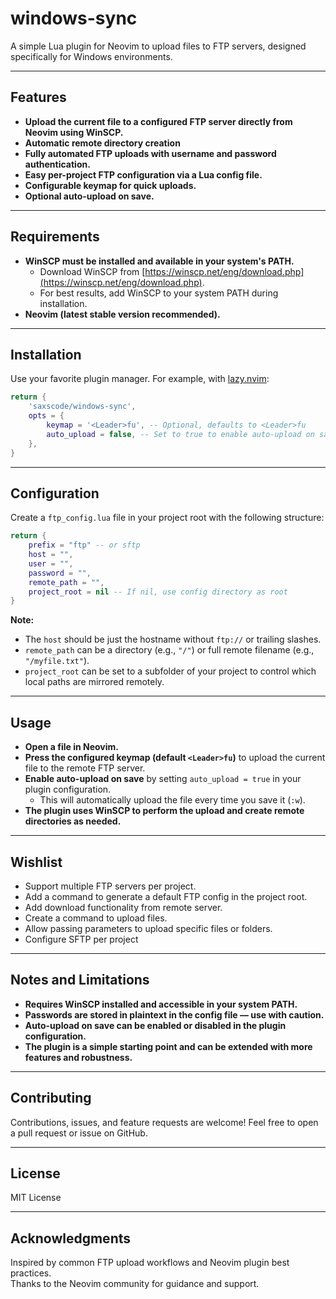 # windows-sync

A simple Lua plugin for Neovim to upload files to FTP servers, designed specifically for Windows environments.

---

## Features

- **Upload the current file to a configured FTP server directly from Neovim using WinSCP.**
- **Automatic remote directory creation**
- **Fully automated FTP uploads with username and password authentication.**
- **Easy per-project FTP configuration via a Lua config file.**
- **Configurable keymap for quick uploads.**
- **Optional auto-upload on save.**

---

## Requirements

- **WinSCP must be installed and available in your system's PATH.**
  - Download WinSCP from [https://winscp.net/eng/download.php](https://winscp.net/eng/download.php).
  - For best results, add WinSCP to your system PATH during installation.
- **Neovim (latest stable version recommended).**

---

## Installation

Use your favorite plugin manager. For example, with [lazy.nvim](https://github.com/folke/lazy.nvim):

```lua
return {
    'saxscode/windows-sync',
    opts = {
        keymap = '<Leader>fu', -- Optional, defaults to <Leader>fu
        auto_upload = false, -- Set to true to enable auto-upload on save
    },
}
```

---

## Configuration

Create a `ftp_config.lua` file in your project root with the following structure:

```lua
return {
    prefix = "ftp" -- or sftp
    host = "", 
    user = "",
    password = "",
    remote_path = "",
    project_root = nil -- If nil, use config directory as root
}
```

**Note:**  
- The `host` should be just the hostname without `ftp://` or trailing slashes.  
- `remote_path` can be a directory (e.g., `"/"`) or full remote filename (e.g., `"/myfile.txt"`).
- `project_root` can be set to a subfolder of your project to control which local paths are mirrored remotely.

---

## Usage

- **Open a file in Neovim.**
- **Press the configured keymap (default `<Leader>fu`)** to upload the current file to the remote FTP server.
- **Enable auto-upload on save** by setting `auto_upload = true` in your plugin configuration.
  - This will automatically upload the file every time you save it (`:w`).
- **The plugin uses WinSCP to perform the upload and create remote directories as needed.**

---

## Wishlist

- Support multiple FTP servers per project.
- Add a command to generate a default FTP config in the project root.
- Add download functionality from remote server.
- Create a command to upload files.
- Allow passing parameters to upload specific files or folders.
- Configure SFTP per project

---

## Notes and Limitations

- **Requires WinSCP installed and accessible in your system PATH.**
- **Passwords are stored in plaintext in the config file — use with caution.**
- **Auto-upload on save can be enabled or disabled in the plugin configuration.**
- **The plugin is a simple starting point and can be extended with more features and robustness.**

---

## Contributing

Contributions, issues, and feature requests are welcome! Feel free to open a pull request or issue on GitHub.

---

## License

MIT License

---

## Acknowledgments

Inspired by common FTP upload workflows and Neovim plugin best practices.  
Thanks to the Neovim community for guidance and support.
